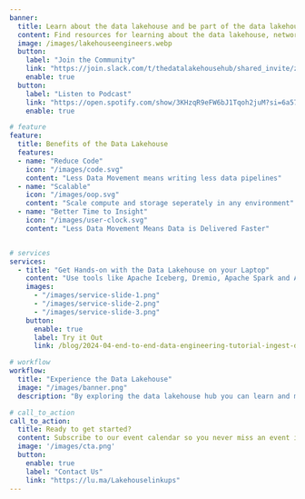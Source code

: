 ```yaml
---
banner:
  title: Learn about the data lakehouse and be part of the data lakehouse community.
  content: Find resources for learning about the data lakehouse, networking within the community, and community events.
  image: /images/lakehouseengineers.webp
  button:
    label: "Join the Community"
    link: "https://join.slack.com/t/thedatalakehousehub/shared_invite/zt-274yc8sza-mI2zhCW8LGkOh1uxuf8T5Q"
    enable: true
  button:
    label: "Listen to Podcast"
    link: "https://open.spotify.com/show/3KHzqR9eFW6bJ1Tqoh2juM?si=6a5702d2478740dd"
    enable: true

# feature
feature: 
  title: Benefits of the Data Lakehouse
  features:
  - name: "Reduce Code"
    icon: "/images/code.svg"
    content: "Less Data Movement means writing less data pipelines"
  - name: "Scalable"
    icon: "/images/oop.svg"
    content: "Scale compute and storage seperately in any environment"
  - name: "Better Time to Insight"
    icon: "/images/user-clock.svg"
    content: "Less Data Movement Means Data is Delivered Faster"


# services
services:
  - title: "Get Hands-on with the Data Lakehouse on your Laptop"
    content: "Use tools like Apache Iceberg, Dremio, Apache Spark and Apache Superset to recreate an end-to-end data engineering experience on your laptop."
    images:
      - "/images/service-slide-1.png"
      - "/images/service-slide-2.png"
      - "/images/service-slide-3.png"
    button:
      enable: true
      label: Try it Out
      link: /blog/2024-04-end-to-end-data-engineering-tutorial-ingest-dashboards

# workflow
workflow: 
  title: "Experience the Data Lakehouse"
  image: "/images/banner.png"
  description: "By exploring the data lakehouse hub you can learn and meet others in the data lakehouse community."

# call_to_action
call_to_action:
  title: Ready to get started?
  content: Subscribe to our event calendar so you never miss an event in your area.
  image: '/images/cta.png'
  button:
    enable: true
    label: "Contact Us"
    link: "https://lu.ma/Lakehouselinkups"
---
```

